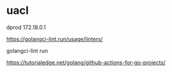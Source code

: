 # uacl

dprod 172.18.0.1

https://golangci-lint.run/usage/linters/

golangci-lint run

https://tutorialedge.net/golang/github-actions-for-go-projects/